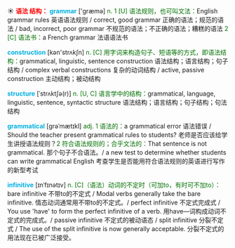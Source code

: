 ☀ <font color="red">**语法 结构：**</font>
<font color="sky blue">**grammar**</font> ['ɡræmə] 
<font color="rgb(227, 108, 9)">n. 1 [U] 语法规则，也可叫文法：</font>English grammar rules 英语语法规则 / correct, good grammar 正确的语法；规范的语法 / bad, incorrect, poor grammar 不规范的语法；不正确的语法；糟糕的语法 <font color="rgb(227, 108, 9)">2 [C] 语法书：</font>a French grammar 法语语法书

<font color="sky blue">**construction**</font> [kən'strʌkʃn] 
<font color="rgb(227, 108, 9)">n. [C] 用字词来构造句子、短语等的方式，即语法结构：</font>grammatical, linguistic, sentence construction 语法结构；语言结构；句子结构 / complex verbal constructions 复杂的动词结构 / active, passive construction 主动结构；被动结构
           
<font color="sky blue">**structure**</font> [ˈstrʌktʃə(r)]
<font color="rgb(227, 108, 9)">n. [U, C] 语言学中的结构：</font>grammatical, language, linguistic, sentence, syntactic structure 语法结构；语言结构；句子结构；句法结构
           
<font color="sky blue">**grammatical**</font> [grəˈmætɪkl]
<font color="rgb(227, 108, 9)">adj. 1 语法的：</font>a grammatical error 语法错误 / Should the teacher present grammatical rules to students? 老师是否应该给学生讲授语法规则？<font color="rgb(227, 108, 9)">2 符合语法规则的；合乎文法的：</font>That sentence is not grammatical. 那个句子不合语法。/ a new test to determine whether students can write grammatical English 考查学生是否能用符合语法规则的英语进行写作的新型考试
           
<font color="sky blue">**infinitive**</font> [ɪnˈfɪnətɪv]
<font color="rgb(227, 108, 9)">n. [C]（语法）动词的不定时（可加to，有时可不加to）：</font>bare infinitive 不带to的不定式 / Modal verbs generally take the bare infinitive. 情态动词通常用不带to的不定式。/ perfect infinitive 不定式完成式 / You use 'have' to form the perfect infinitive of a verb. 用have—词构成动词不定式的完成式。/ passive infinitive 不定式的被动语态 / split infinitive 分裂不定式 / The use of the split infinitive is now generally acceptable. 分裂不定式的用法现在已被广泛接受。
